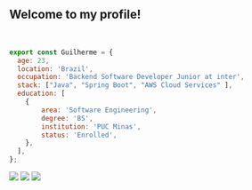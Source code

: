 ## Welcome to my profile!

<br />

```js
export const Guilherme = {
  age: 23,
  location: 'Brazil',
  occupation: 'Backend Software Developer Junior at inter',
  stack: ["Java", "Spring Boot", "AWS Cloud Services" ],
  education: [
    {
        area: 'Software Engineering',
        degree: 'BS',
        institution: 'PUC Minas',
        status: 'Enrolled',
    },
  ],
};
```
  <a href = "mailto:guilhermecosta.barros0@gmail.com"><img src="https://img.shields.io/badge/Gmail-D14836?style=for-the-badge&logo=gmail&logoColor=white" target="_blank"></a>
  <a href = "https://www.linkedin.com/in/guicostak/" target="_blank"><img src="https://img.shields.io/badge/linkedin-%230077B5.svg?style=for-the-badge&logo=linkedin&logoColor=white" target="_blank"></a>
  <a href = "https://api.whatsapp.com/send?phone=5531995054078&text=ol%C3%A1%2C%20vim%20pelo%20seu%20perfil%20do%20GitHub!%20"><img src="https://img.shields.io/badge/WhatsApp-25D366?style=for-the-badge&logo=whatsapp&logoColor=white" target="_blank"></a>

</div>
